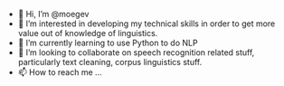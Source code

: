 - 👋 Hi, I’m @moegev
- 👀 I’m interested in developing my technical skills in order to get more value out of knowledge of linguistics. 
- 🌱 I’m currently learning to use Python to do NLP
- 💞️ I’m looking to collaborate on speech recognition related stuff, particularly text cleaning, corpus linguistics stuff. 
- 📫 How to reach me ...

<!---
moegev/moegev is a ✨ special ✨ repository because its `README.md` (this file) appears on your GitHub profile.
You can click the Preview link to take a look at your changes.
--->
